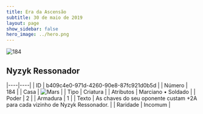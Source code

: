 ```yaml
---
title: Era da Ascensão
subtitle: 30 de maio de 2019
layout: page
show_sidebar: false
hero_image: ../hero.png
---
```


![184](https://cdn.keyforgegame.com/media/card_front/pt/435_184_97CJ854WJQJF_pt.png)

## Nyzyk Ressonador

|----|----|
| ID | b409c4e0-971d-4260-90e8-87fc921d0b5d |
| Número | 184 |
| Casa | ![Mars](https://archonarcana.com/images/thumb/d/de/Mars.png/22px-Mars.png "Marte") |
| Tipo | Criatura |
| Atributos | Marciano • Soldado |
| Poder | 2 |
| Armadura | 1 |
| Texto | As chaves do seu oponente custam +2A para cada vizinho de Nyzyk Ressonador. |
| Raridade | Incomum |
